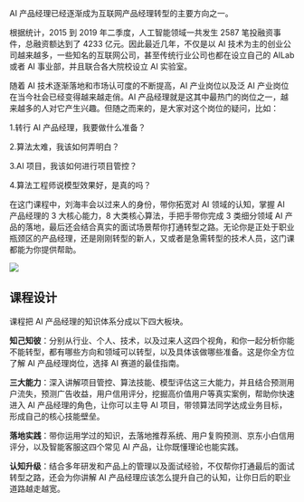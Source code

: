 AI 产品经理已经逐渐成为互联网产品经理转型的主要方向之一。

根据统计，2015 到 2019 年二季度，人工智能领域一共发生 2587 笔投融资事件，总融资额达到了 4233 亿元。因此最近几年，不仅是以 AI 技术为主的创业公司越来越多，一些知名的互联网公司，甚至传统行业公司也都在设立自己的 AILab 或者 AI 事业部，并且联合各大院校设立 AI 实验室。

随着 AI 技术逐渐落地和市场认可度的不断提高，AI 产业岗位以及泛 AI 产业岗位在当今社会已经变得越来越走俏。AI 产品经理就是这其中最热门的岗位之一，越来越多的人对它产生兴趣。但随之而来的，是大家对这个岗位的疑问，比如：

1.转行 AI 产品经理，我要做什么准备？

2.算法太难，我该如何弄明白？

3.AI 项目，我该如何进行项目管控？

4.算法工程师说模型效果好，是真的吗？

在这门课程中，刘海丰会以过来人的身份，带你拓宽对 AI 领域的认知，掌握 AI 产品经理的 3 大核心能力，8 大类核心算法，手把手带你完成 3 类细分领域 AI 产品的落地，最后还会结合真实的面试场景帮你打通转型之路。无论你是正处于职业瓶颈区的产品经理，还是刚刚转型的新人，又或者是急需转型的技术人员，这门课都能为你提供帮助。

![](https://static001.geekbang.org/resource/image/13/ac/13b0705faf2175e0f6762491698834ac.jpg)

## 课程设计

课程把 AI 产品经理的知识体系分成以下四大板块。

**知己知彼**：分别从行业、个人、技术，以及过来人这四个视角，和你一起分析你能不能转型，都有哪些方向和领域可以转型，以及具体该做哪些准备。这是你全方位了解 AI 产品经理岗位，选择 AI 赛道的最佳指南。

**三大能力**：深入讲解项目管控、算法技能、模型评估这三大能力，并且结合预测用户流失，预测广告收益，用户信用评分，挖掘高价值用户等真实案例，帮助你快速进入 AI 产品经理的角色，让你可以主导 AI 项目，带领算法同学达成业务目标，形成自己的核心技能壁垒。

**落地实践**：带你运用学过的知识，去落地推荐系统、用户复购预测、京东小白信用评分，以及智能客服这四个常见 AI 产品，让你既懂理论也能实践。

**认知升级**：结合多年研发和产品上的管理以及面试经验，不仅帮你打通最后的面试转型之路，还会为你讲解 AI 产品经理应该怎么提升自己的认知，让你日后的职业道路越走越宽。